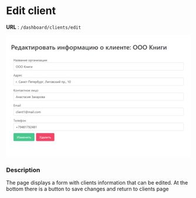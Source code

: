 #  Edit client

**URL** : `/dashboard/clients/edit`

![Catalogue page](img/edit-client.PNG "Edit client")

### Description

The page displays a form with clients information that can be edited. At the bottom
there is a button to save changes and return to clients page